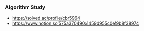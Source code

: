 ### Algorithm Study

 * https://solved.ac/profile/cbr5964
 * https://www.notion.so/575a370490a1459d955c0ef9b8f38974
